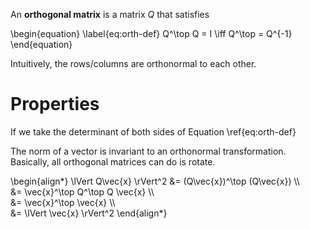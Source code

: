 An **orthogonal matrix** is a matrix $Q$ that satisfies

\begin{equation}
\label{eq:orth-def}
Q^\top Q = I \iff Q^\top = Q^{-1}
\end{equation}

Intuitively, the rows/columns are orthonormal to each other.

# Properties

If we take the determinant of both sides of Equation \ref{eq:orth-def}

The norm of a vector is invariant to an orthonormal transformation. Basically, all orthogonal matrices can do is rotate.

\begin{align\*}
\lVert Q\vec{x} \rVert^2 &= (Q\vec{x})^\top (Q\vec{x}) \\\\\
&= \vec{x}^\top Q^\top Q \vec{x} \\\\\
&= \vec{x}^\top \vec{x} \\\\\
&= \lVert \vec{x} \rVert^2
\end{align\*}
